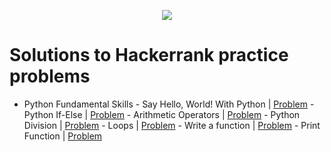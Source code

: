<p align="center"><a href="https://www.hackerrank.com/marinskiy"><img src="https://i0.wp.com/gradsingames.com/wp-content/uploads/2016/05/856771_668224053197841_1943699009_o.png" ></a></p>

# Solutions to Hackerrank practice problems

- Python
      Fundamental Skills
        - Say Hello, World! With Python | [Problem](https://www.hackerrank.com/challenges/py-hello-world/problem)
        - Python If-Else | [Problem](https://www.hackerrank.com/challenges/py-if-else/problem)
        - Arithmetic Operators | [Problem](https://www.hackerrank.com/challenges/python-arithmetic-operators/submissions/code/70402456)
        - Python Division | [Problem](https://www.hackerrank.com/challenges/python-division/problem)
        - Loops | [Problem](https://www.hackerrank.com/challenges/python-loops/problem)
        - Write a function | [Problem](https://www.hackerrank.com/challenges/write-a-function/problem)
        - Print Function | [Problem](https://www.hackerrank.com/challenges/python-print/problem)
        
